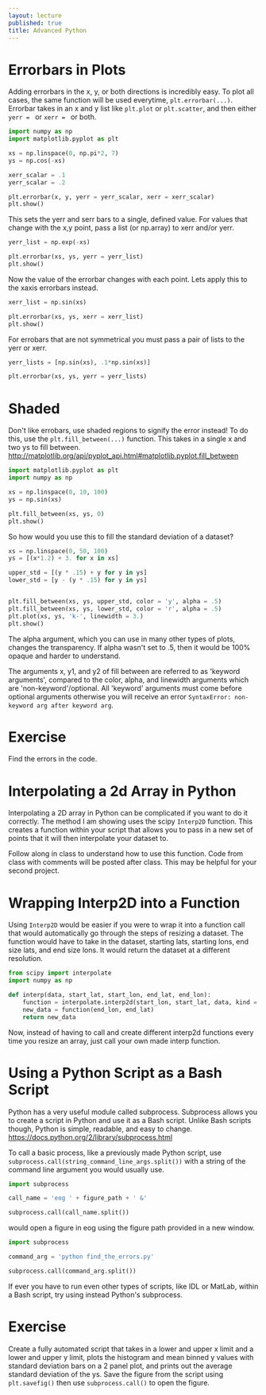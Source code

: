 ```yaml
---
layout: lecture
published: true
title: Advanced Python
---
```


# Errorbars in Plots

Adding errorbars in the x, y, or both directions is incredibly easy.  To plot all cases, the same function will be used everytime, ``plt.errorbar(...)``.  Errorbar takes in an x and y list like ``plt.plot`` or ``plt.scatter``, and then either ``yerr = `` or ``xerr = `` or both.  

~~~ python
import numpy as np
import matplotlib.pyplot as plt

xs = np.linspace(0, np.pi*2, 7)
ys = np.cos(-xs)

xerr_scalar = .1
yerr_scalar = .2

plt.errorbar(x, y, yerr = yerr_scalar, xerr = xerr_scalar)
plt.show()
~~~

This sets the yerr and serr bars to a single, defined value.  For values that change with the x,y point, pass a list (or np.array) to xerr and/or yerr.

~~~ python
yerr_list = np.exp(-xs)

plt.errorbar(xs, ys, yerr = yerr_list)
plt.show()
~~~

Now the value of the errorbar changes with each point.  Lets apply this to the xaxis errorbars instead.

~~~ python
xerr_list = np.sin(xs)

plt.errorbar(xs, ys, xerr = xerr_list)
plt.show()
~~~

For errobars that are not symmetrical you must pass a pair of lists to the yerr or xerr.

~~~ python
yerr_lists = [np.sin(xs), .1*np.sin(xs)]

plt.errorbar(xs, ys, yerr = yerr_lists)
~~~


# Shaded

Don't like errobars, use shaded regions to signify the error instead!  To do this, use the ``plt.fill_between(...)`` function.  This takes in a single x and two ys to fill between.
http://matplotlib.org/api/pyplot_api.html#matplotlib.pyplot.fill_between

~~~ python
import matplotlib.pyplot as plt
import numpy as np

xs = np.linspace(0, 10, 100)
ys = np.sin(xs)

plt.fill_between(xs, ys, 0)
plt.show()
~~~

So how would you use this to fill the standard deviation of a dataset?  

~~~ python
xs = np.linspace(0, 50, 100)
ys = [(x*1.2) + 3. for x in xs]

upper_std = [(y * .15) + y for y in ys]
lower_std = [y - (y * .15) for y in ys]


plt.fill_between(xs, ys, upper_std, color = 'y', alpha = .5)
plt.fill_between(xs, ys, lower_std, color = 'r', alpha = .5)
plt.plot(xs, ys, 'k-', linewidth = 3.)
plt.show()
~~~

The alpha argument, which you can use in many other types of plots, changes the transparency.  If alpha wasn't set to .5, then it would be 100% opaque and harder to understand.  

The arguments x, y1, and y2 of fill between are referred to as 'keyword arguments', compared to the color, alpha, and linewidth arguments which are 'non-keyword'/optional.  All 'keyword' arguments must come before optional arguments otherwise you will receive an error ``SyntaxError: non-keyword arg after keyword arg``.  

# Exercise
Find the errors in the code.

# Interpolating a 2d Array in Python

Interpolating a 2D array in Python can be complicated if you want to do it correctly.  The method I am showing uses the scipy ``Interp2D`` function.  This creates a function within your script that allows you to pass in a new set of points that it will then interpolate your dataset to.  

Follow along in class to understand how to use this function.  Code from class with comments will be posted after class.  This may be helpful for your second project.

# Wrapping Interp2D into a Function

Using ``Interp2D`` would be easier if you were to wrap it into a function call that would automatically go through the steps of resizing a dataset.  The function would have to take in the dataset, starting lats, starting lons, end size lats, and end size lons.  It would return the dataset at a different resolution.

~~~ python
from scipy import interpolate
import numpy as np

def interp(data, start_lat, start_lon, end_lat, end_lon):
	function = interpolate.interp2d(start_lon, start_lat, data, kind = 'linear')
	new_data = function(end_lon, end_lat)
	return new_data
~~~

Now, instead of having to call and create different interp2d functions every time you resize an array, just call your own made interp function.  

# Using a Python Script as a Bash Script

Python has a very useful module called subprocess.  Subprocess allows you to create a script in Python and use it as a Bash script.  Unlike Bash scripts though, Python is simple, readable, and easy to change.  
https://docs.python.org/2/library/subprocess.html

To call a basic process, like a previously made Python script, use 	``subprocess.call(string_command_line_args.split())`` with a string of the command line argument you would usually use.

~~~ python
import subprocess

call_name = 'eog ' + figure_path + ' &'

subprocess.call(call_name.split())
~~~

would open a figure in eog using the figure path provided in a new window.

~~~ python
import subprocess

command_arg = 'python find_the_errors.py'

subprocess.call(command_arg.split())
~~~

If ever you have to run even other types of scripts, like IDL or MatLab, within a Bash script, try using instead Python's subprocess.  

# Exercise

Create a fully automated script that takes in a lower and upper x limit and a lower and upper y limit, plots the histogram and mean binned y values with standard deviation bars on a 2 panel plot, and prints out the average standard deviation of the ys.  Save the figure from the script using ``plt.savefig()`` then use ``subprocess.call()`` to open the figure.

